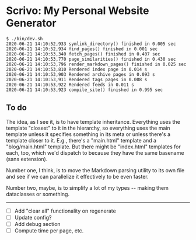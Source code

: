 # Scrivo: My Personal Website Generator

```
$ ./bin/dev.sh
2020-06-21 14:10:52,933 symlink_directory() finished in 0.005 sec
2020-06-21 14:10:52,934 find_pages() finished in 0.001 sec
2020-06-21 14:10:53,340 fetch_pages() finished in 0.407 sec
2020-06-21 14:10:53,770 page_similarities() finished in 0.430 sec
2020-06-21 14:10:53,796 render_markdown_pages() finished in 0.025 sec
2020-06-21 14:10:53,810 Rendered index page in 0.014 s
2020-06-21 14:10:53,903 Rendered archive pages in 0.093 s
2020-06-21 14:10:53,911 Rendered tags pages in 0.008 s
2020-06-21 14:10:53,922 Rendered feeds in 0.011 s
2020-06-21 14:10:53,923 compile_site() finished in 0.995 sec
```

## To do

The idea, as I see it, is to have template inheritance.
Everything uses the template "closest" to it in the hierarchy, so
everything uses the main template unless it specifies something
in its meta or unless there's a template closer to it. E.g.,
there's a "main.html" template and a "blog/main.html" template.
But there might be "index.html" templates for each, too, which
we'd dispatch to because they have the same basename (sans
extension).

Number one, I think, is to move the Markdown parsing utility to
its own file and see if we can parallelize it effectively to be
even faster.

Number two, maybe, is to simplify a lot of my types -- making
them dataclasses or something.

---


- [ ] Add "clear all" functionality on regenerate
- [ ] Update config?
- [ ] Add debug section
- [ ] Compute time per page, etc.
